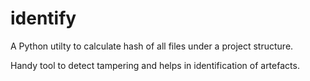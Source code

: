 # identify
A Python utilty to calculate hash of all files under a project structure. 

Handy tool to detect tampering and helps in identification of artefacts.
